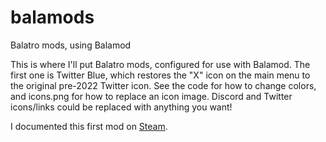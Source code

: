 # balamods
Balatro mods, using Balamod

This is where I'll put Balatro mods, configured for use with Balamod.  The first one is Twitter Blue, which restores the "X" icon on the main menu to the original pre-2022 Twitter icon.  See the code for how to change colors, and icons.png for how to replace an icon image.  Discord and Twitter icons/links could be replaced with anything you want!

I documented this first mod on [Steam](https://steamcommunity.com/sharedfiles/filedetails/?id=3175454527).
